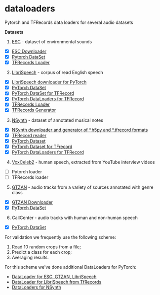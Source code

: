 # dataloaders
Pytorch and TFRecords data loaders for  several audio datasets

**Datasets**
1. [ESC](https://github.com/karoldvl/ESC-50) - dataset of environmental sounds
  - [x] [ESC Downloader](https://github.com/juliagusak/dataloaders/blob/master/esc/esc_gen.py)
  - [x] [Pytorch DataSet](https://github.com/juliagusak/dataloaders/blob/master/esc/pytorchloader/datasets/esc_dataset.py)
  - [x] [TFRecords Loader](https://github.com/juliagusak/dataloaders/blob/master/esc/tfrecord/esc_reader.py)
  
2. [LibriSpeech](http://www.openslr.org/12/) - corpus of read English speech
  - [x] [LibriSpeech downloader for PyTorch](https://github.com/juliagusak/dataloaders/blob/master/librispeech/torch_readers/librispeech_gen.py) 
  - [x] [PyTorch DataSet](https://github.com/juliagusak/dataloaders/blob/master/librispeech/torch_readers/dataset_h5py.py)
  - [x] [PyTorch DataSet for TFRecord](https://github.com/juliagusak/dataloaders/blob/master/librispeech/tfrecord/librispeech_reader.py)
  - [x] [PyTorch DataLoaders for TFRecord](https://github.com/juliagusak/dataloaders/blob/master/librispeech/torch_readers/dataloader_tfrecord.py)
  - [x] [TFRecords Loader](https://github.com/juliagusak/dataloaders/blob/master/librispeech/tfrecord/tfrecord_reader.py)
  - [x] [TFRecords Generator](https://github.com/juliagusak/dataloaders/blob/master/librispeech/tfrecord/librispeech_to_tfrecords.py)
3. [NSynth](https://magenta.tensorflow.org/datasets/nsynth) - dataset of annotated musical notes
  - [x] [NSynth downloader and generator of *.h5py and *.tfrecord formats](https://github.com/juliagusak/dataloaders/blob/master/nsynth/nsynth_gen.py)
  - [x] [TFRecord reader](https://github.com/juliagusak/dataloaders/blob/master/nsynth/tfrecord/nsynth_reader.py)
  - [x] [PyTorch Dataset](https://github.com/juliagusak/dataloaders/blob/master/nsynth/torch_readers/dataset_h5py.py)
  - [x] [PyTorch Dataset for TFrecord](https://github.com/juliagusak/dataloaders/blob/master/nsynth/torch_readers/dataset_tfrecord.py)
  - [x] [PyTorch DataLoaders for TFRecord](https://github.com/juliagusak/dataloaders/blob/master/nsynth/torch_readers/dataloader_tfrecord.py)
4. [VoxCeleb2](http://www.robots.ox.ac.uk/~vgg/data/voxceleb/) - human speech, extracted from YouTube interview videos
  - [ ] Pytorch loader
  - [ ] TFRecords loader
5. [GTZAN](http://marsyasweb.appspot.com/download/data_sets/) - audio tracks from a variety of sources annotated with genre class
  - [x] [GTZAN Downloader](https://github.com/juliagusak/dataloaders/blob/master/gtzan/gtzan_gen.py)
  - [x] [PyTorch DataSet](https://github.com/juliagusak/dataloaders/blob/master/gtzan/torch_readers/gtzan_dataset.py)
6. CallCenter - audio tracks with human and non-human speech
  - [x] [PyTorch DataSet](https://github.com/juliagusak/dataloaders/blob/master/callcenter/pytorchloader/callcenter_dataset.py)
  
For validation we frequently use the following scheme: 
1. Read 10 random crops from a file;
2. Predict a class for each crop;
3. Averaging results.

For this scheme we've done additional DataLoaders for PyTorch:

  - [DataLoader for ESC, GTZAN, LibriSpeech](https://github.com/juliagusak/dataloaders/blob/master/mics/data_loader.py)
  - [DataLoader for LibriSpeech from TfRecords](https://github.com/juliagusak/dataloaders/blob/master/librispeech/torch_readers/dataloader_tfrecord.py)  
  - [DataLoaders for NSynth](https://github.com/juliagusak/dataloaders/blob/master/nsynth/torch_readers/dataloader_tfrecord.py)
